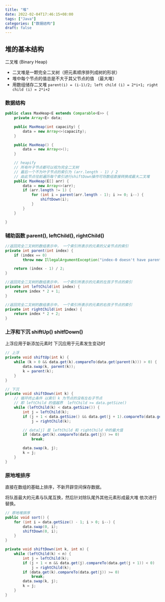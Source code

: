 ```yaml
---
title: "堆"
date: 2022-02-04T17:46:15+08:00
tags: ["Java"]
categories: ["数据结构"]
draft: false
---
```


## 堆的基本结构

二叉堆 (Binary Heap)

- 二叉堆是一颗完全二叉树（把元素顺序排列成树的形状）
- 堆中每个节点的值总是不大于其父节点的值 （最大堆）
- 用数组储存二叉堆
  `parent(i) = (i-1)/2; left child (i) = 2*i+1; right child (i) = 2*i+2`

### 数据结构

```java
public class MaxHeap<E extends Comparable<E>> {
    private Array<E> data;

    public MaxHeap(int capacity) {
        data = new Array<>(capacity);
    }

    public MaxHeap() {
        data = new Array<>();
    }

    // heapify
    // 所有叶子节点都可以视为完全二叉树
    // 最后一个不为叶子节点的索引为 (arr.length - 1) / 2
    // 由此节点往前遍历每个索引进行shiftDown操作可将数组直接转换成最大二叉堆
    public MaxHeap(E[] arr) {
        data = new Array<>(arr);
        if (arr.length != 1) {
            for (int i = parent(arr.length - 1); i >= 0; i--) {
                shiftDown(i);
            }
        }
    }

}
```

### 辅助函数 parent(), leftChild(), rightChild()

```java
//返回完全二叉树的数组表示中， 一个索引所表示的元素的父亲节点的索引
private int parent(int index) {
    if (index == 0)
        throw new IllegalArgumentException("index-0 doesn't have parent");

    return (index - 1) / 2;
}

//返回完全二叉树的数组表示中， 一个索引所表示的元素的左孩子节点的索引
private int leftChild(int index) {
    return index * 2 + 1;
}

//返回完全二叉树的数组表示中， 一个索引所表示的元素的右孩子节点的索引
private int rightChild(int index) {
    return index * 2 + 2;
}
```

### 上浮和下沉 shiftUp() shitfDown()

上浮应用于新添加元素时 下沉应用于元素发生变动时

```java
// 上浮
private void shiftUp(int k) {
    while (k > 0 && data.get(k).compareTo(data.get(parent(k))) > 0) {
        data.swap(k, parent(k));
        k = parent(k);
    }
}

// 下沉
private void shiftDown(int k) {
    // 循环终止条件 以索引 k 为节点的没有左右子节点
    // 即 leftChild 的值越界  leftChild >= data.getSize()
    while (leftChild(k) < data.getSize()) {
        int j = leftChild(k);
        if (j + 1 < data.getSize() && data.get(j + 1).compareTo(data.get(j)) > 0)
            j = rightChild(k);

        // data[j] 是 leftChild 和 rightChild 中的最大值
        if (data.get(k).compareTo(data.get(j)) >= 0)
            break;

        data.swap(k, j);
        k = j;
    }
}
```

### 原地堆排序

直接在数组的基础上排序，不新开辟空间保存数据。

将队首最大的元素与队尾互换，然后针对除队尾外其他元素形成最大堆 依次进行替换。

```java
// 原地堆排序
public void sort() {
    for (int i = data.getSize() - 1; i > 0; i--) {
        data.swap(0, i);
        shiftDown(0, i);
    }
}

private void shiftDown(int k, int n) {
    while (leftChild(k) < n) {
        int j = leftChild(k);
        if (j + 1 < n && data.get(j).compareTo(data.get(j + 1)) < 0)
            j = rightChild(k);
        if (data.get(k).compareTo(data.get(j)) >= 0)
            break;
        data.swap(k, j);
        k = j;
    }
}
```
